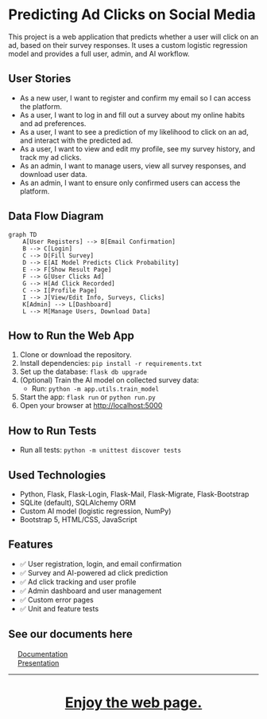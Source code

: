 # Predicting Ad Clicks on Social Media

This project is a web application that predicts whether a user will click on an ad, based on their survey responses. It uses a custom logistic regression model and provides a full user, admin, and AI workflow.

## User Stories
- As a new user, I want to register and confirm my email so I can access the platform.
- As a user, I want to log in and fill out a survey about my online habits and ad preferences.
- As a user, I want to see a prediction of my likelihood to click on an ad, and interact with the predicted ad.
- As a user, I want to view and edit my profile, see my survey history, and track my ad clicks.
- As an admin, I want to manage users, view all survey responses, and download user data.
- As an admin, I want to ensure only confirmed users can access the platform.

## Data Flow Diagram
```mermaid
graph TD
    A[User Registers] --> B[Email Confirmation]
    B --> C[Login]
    C --> D[Fill Survey]
    D --> E[AI Model Predicts Click Probability]
    E --> F[Show Result Page]
    F --> G[User Clicks Ad]
    G --> H[Ad Click Recorded]
    C --> I[Profile Page]
    I --> J[View/Edit Info, Surveys, Clicks]
    K[Admin] --> L[Dashboard]
    L --> M[Manage Users, Download Data]
```

## How to Run the Web App
1. Clone or download the repository.
2. Install dependencies: `pip install -r requirements.txt`
3. Set up the database: `flask db upgrade`
4. (Optional) Train the AI model on collected survey data:
   - Run: `python -m app.utils.train_model`
5. Start the app: `flask run` or `python run.py`
6. Open your browser at [http://localhost:5000](http://localhost:5000)

## How to Run Tests
- Run all tests: `python -m unittest discover tests`

## Used Technologies
- Python, Flask, Flask-Login, Flask-Mail, Flask-Migrate, Flask-Bootstrap
- SQLite (default), SQLAlchemy ORM
- Custom AI model (logistic regression, NumPy)
- Bootstrap 5, HTML/CSS, JavaScript

## Features
- ✅ User registration, login, and email confirmation
- ✅ Survey and AI-powered ad click prediction
- ✅ Ad click tracking and user profile
- ✅ Admin dashboard and user management
- ✅ Custom error pages
- ✅ Unit and feature tests

## See our documents here
<img src="https://upload.wikimedia.org/wikipedia/commons/thumb/8/8d/Microsoft_Word_2013-2019_logo.svg/587px-Microsoft_Word_2013-2019_logo.svg.png?20221202081051" width="15" height="15"> [Documentation](./Documents/Documentation.docx)  
<img src="https://upload.wikimedia.org/wikipedia/commons/thumb/0/0d/Microsoft_Office_PowerPoint_%282019%E2%80%93present%29.svg/640px-Microsoft_Office_PowerPoint_%282019%E2%80%93present%29.svg.png" width="15" height="15"> [Presentation](./Documents/Presentation.pptx)  

---
<h1 align="center" ><a href="https://github.com/codingburgas/2425-11-b-pp-student-practices-system-for-ai-experiments-ATSivkov21">Enjoy the web page.</a></h1>